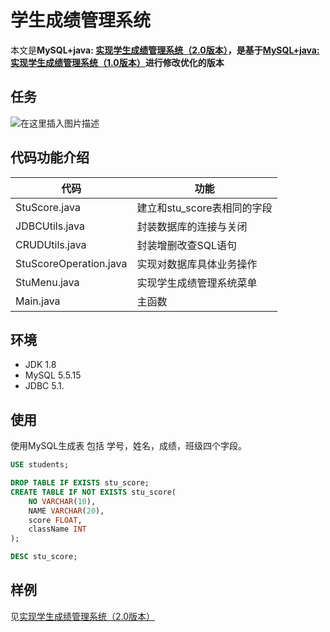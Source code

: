# 学生成绩管理系统

本文是**MySQL+java: [实现学生成绩管理系统（2.0版本）](https://blog.csdn.net/qq_36937684/article/details/112502793)，是基于[MySQL+java: 实现学生成绩管理系统（1.0版本）](https://blog.csdn.net/qq_36937684/article/details/108757156)进行修改优化的版本** 

## 任务
![在这里插入图片描述](https://img-blog.csdnimg.cn/20200923171232277.png?x-oss-process=image/watermark,type_ZmFuZ3poZW5naGVpdGk,shadow_10,text_aHR0cHM6Ly9ibG9nLmNzZG4ubmV0L3FxXzM2OTM3Njg0,size_16,color_FFFFFF,t_70#pic_center)
## 代码功能介绍
代码     | 功能
-------- | -----
StuScore.java  | 建立和stu_score表相同的字段
JDBCUtils.java  | 封装数据库的连接与关闭
CRUDUtils.java | 封装增删改查SQL语句
StuScoreOperation.java| 实现对数据库具体业务操作
StuMenu.java| 实现学生成绩管理系统菜单
Main.java|主函数

## 环境
 - JDK 1.8
 - MySQL 5.5.15
 - JDBC 5.1.
 
## 使用
使用MySQL生成表
包括 学号，姓名，成绩，班级四个字段。
```sql
USE students;

DROP TABLE IF EXISTS stu_score;
CREATE TABLE IF NOT EXISTS stu_score(
	NO VARCHAR(10),
	NAME VARCHAR(20),
	score FLOAT,
	className INT
);

DESC stu_score;
``` 

## 样例
见[实现学生成绩管理系统（2.0版本）](https://blog.csdn.net/qq_36937684/article/details/112502793)
